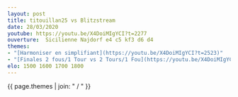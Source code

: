 ```yaml
---
layout: post
title: titouillan25 vs Blitzstream
date: 28/03/2020
youtube: https://youtu.be/X4DoiMIgYCI?t=2277
ouverture:  Sicilienne Najdorf e4 c5 kf3 d6 d4
themes:
- "[Harmoniser en simplifiant](https://youtu.be/X4DoiMIgYCI?t=2523)"
- "[Finales 2 fous/1 Tour vs 2 Tours/1 Fou](https://youtu.be/X4DoiMIgYCI?t=2662)"
elo: 1500 1600 1700 1800
---
```


{{ page.themes | join: " / " }}
